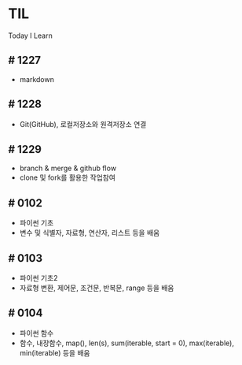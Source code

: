 # TIL
Today I Learn

## # 1227
- markdown

## # 1228
- Git(GitHub), 로컬저장소와 원격저장소 연결

## # 1229
- branch & merge & github flow
- clone 및 fork를 활용한 작업참여

## # 0102
- 파이썬 기초
- 변수 및 식별자, 자료형, 연산자, 리스트 등을 배움

## # 0103
- 파이썬 기초2
- 자료형 변환, 제어문, 조건문, 반복문, range 등을 배움

## # 0104
- 파이썬 함수
- 함수, 내장함수, map(), len(s), sum(iterable, start = 0), max(iterable), min(iterable) 등을 배움
